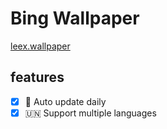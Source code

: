 # Bing Wallpaper

[leex.wallpaper](https://wallpaper.leex.me)

## features

- [x] 🔄 Auto update daily
- [x] 🇺🇳 Support multiple languages
